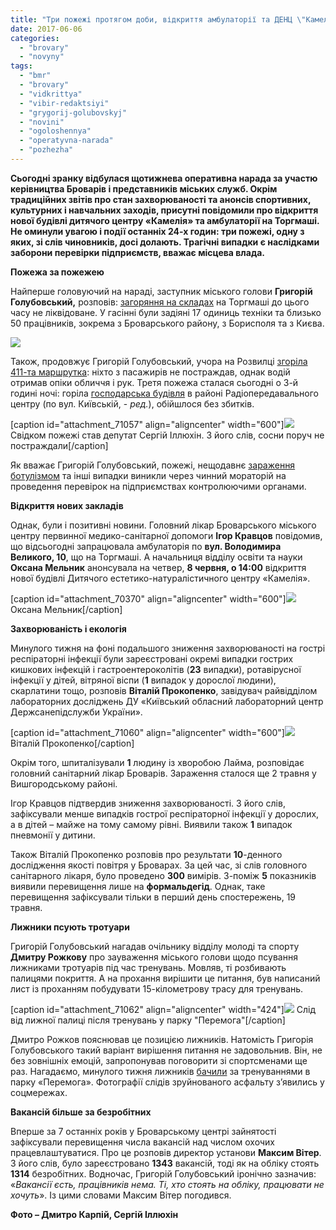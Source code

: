 ```yaml
---
title: "Три пожежі протягом доби, відкриття амбулаторії та ДЕНЦ \"Камелія\", - оперативні новини"
date: 2017-06-06
categories: 
  - "brovary"
  - "novyny"
tags: 
  - "bmr"
  - "brovary"
  - "vidkrittya"
  - "vibir-redaktsiyi"
  - "grygorij-golubovskyj"
  - "novini"
  - "ogoloshennya"
  - "operatyvna-narada"
  - "pozhezha"
---
```


**Сьогодні зранку відбулася щотижнева оперативна нарада за участю керівництва Броварів і представників міських служб. Окрім традиційних звітів про стан захворюваності та анонсів спортивних, культурних і навчальних заходів, присутні повідомили про відкриття нової будівлі дитячого центру «Камелія» та амбулаторії на Торгмаші. Не оминули увагою і події останніх 24-х годин: три пожежі, одну з яких, зі слів чиновників, досі долають. Трагічні випадки є наслідками заборони перевірки підприємств, вважає місцева влада.**

**Пожежа за пожежею**

Найперше головуючий на нараді, заступник міського голови **Григорій Голубовський,** розповів: [загоряння на складах](https://mpz.brovary.org/prosto-zaraz-goryat-sklady-na-torgmashi-dym-vydno-zvidusil-foto/) на Торгмаші до цього часу не ліквідоване. У гасінні були задіяні 17 одиниць техніки та близько 50 працівників, зокрема з Броварського району, з Борисполя та з Києва.

[![](https://mpz.brovary.org/wp-content/uploads/2017/06/Operatyvna-narada-BMR-06.06.2017_00004.jpg)](https://mpz.brovary.org/wp-content/uploads/2017/06/Operatyvna-narada-BMR-06.06.2017_00004.jpg)

Також, продовжує Григорій Голубовський, учора на Розвилці [згоріла 411-та маршрутка](https://mpz.brovary.org/na-rozvyltsi-spalahnula-zgorila-vshhent-411-marshrutka-obijshlosya-bez-zhertv-foto/): ніхто з пасажирів не постраждав, однак водій отримав опіки обличчя і рук. Третя пожежа сталася сьогодні о 3-й годині ночі: горіла [господарська будівля](https://www.facebook.com/groups/brovary/permalink/1670124636350829/) в районі Радіопередавального центру (по вул. Київській, - _ред._), обійшлося без збитків.

\[caption id="attachment\_71057" align="aligncenter" width="600"\][![](https://mpz.brovary.org/wp-content/uploads/2017/06/pozhezha-06.06.2017-RPTS-Illyuhin.jpg)](https://mpz.brovary.org/wp-content/uploads/2017/06/pozhezha-06.06.2017-RPTS-Illyuhin.jpg) Свідком пожежі став депутат Сергій Іллюхін. З його слів, сосни поруч не постраждали\[/caption\]

Як вважає Григорій Голубовський, пожежі, нещодавнє [зараження ботулізмом](https://mpz.brovary.org/botulizm-vid-ryby-v-megamarketi-ta-remont-kanalizatsiyi-bilya-trykotazhky-operatyvni-novyny/) та інші випадки виникли через чинний мораторій на проведення перевірок на підприємствах контролюючими органами.

**Відкриття нових закладів**

Однак, були і позитивні новини. Головний лікар Броварського міського центру первинної медико-санітарної допомоги **Ігор Кравцов** повідомив, що відсьогодні запрацювала амбулаторія по **вул. Володимира Великого, 10**, що на Торгмаші. А начальниця відділу освіти та науки **Оксана Мельник** анонсувала на четвер, **8 червня, о 14:00** відкриття нової будівлі Дитячого естетико-натуралістичного центру «Камелія».

\[caption id="attachment\_70370" align="aligncenter" width="600"\][![](https://mpz.brovary.org/wp-content/uploads/2017/05/melnyk.jpg)](https://mpz.brovary.org/wp-content/uploads/2017/05/melnyk.jpg) Оксана Мельник\[/caption\]

**Захворюваність і екологія**

Минулого тижня на фоні подальшого зниження захворюваності на гострі респіраторні інфекції були зареєстровані окремі випадки гострих кишкових інфекцій і гастроентероколітів (**23** випадки), ротавірусної інфекції у дітей, вітряної віспи (**1** випадок у дорослої людини), скарлатини тощо, розповів **Віталій Прокопенко**, завідувач райвідділом лабораторних досліджень ДУ «Київський обласний лабораторний центр Держсанепідслужби України».

\[caption id="attachment\_71060" align="aligncenter" width="600"\][![](https://mpz.brovary.org/wp-content/uploads/2017/06/Operatyvna-narada-BMR-06.06.2017-Prokopenko_00008.jpg)](https://mpz.brovary.org/wp-content/uploads/2017/06/Operatyvna-narada-BMR-06.06.2017-Prokopenko_00008.jpg) Віталій Прокопенко\[/caption\]

Окрім того, шпиталізували **1** людину із хворобою Лайма, розповідає головний санітарний лікар Броварів. Зараження сталося ще 2 травня у Вишгородському районі.

Ігор Кравцов підтвердив зниження захворюваності. З його слів, зафіксували менше випадків гострої респіраторної інфекції у дорослих, а в дітей – майже на тому самому рівні. Виявили також **1** випадок пневмонії у дитини.

Також Віталій Прокопенко розповів про результати **10**\-денного дослідження якості повітря у Броварах. За цей час, зі слів головного санітарного лікаря, було проведено **300** вимірів. З-поміж **5** показників виявили перевищення лише на **формальдегід**. Однак, таке перевищення зафіксували тільки в перший день спостережень, 19 травня.

**Лижники псують тротуари**

Григорій Голубовський нагадав очільнику відділу молоді та спорту **Дмитру Рожкову** про зауваження міського голови щодо псування лижниками тротуарів під час тренувань. Мовляв, ті розбивають палицями покриття. А на прохання вирішити це питання, був написаний лист із проханням побудувати 15-кілометрову трасу для тренувань.

\[caption id="attachment\_71062" align="aligncenter" width="424"\][![](https://mpz.brovary.org/wp-content/uploads/2017/06/trenuvannya-asfalt-lyzhnyky-sport-rujnuvannya.jpg)](https://mpz.brovary.org/wp-content/uploads/2017/06/trenuvannya-asfalt-lyzhnyky-sport-rujnuvannya.jpg) Слід від лижної палиці після тренувань у парку "Перемога"\[/caption\]

Дмитро Рожков пояснював це позицією лижників. Натомість Григорія Голубовського такий варіант вирішення питання не задовольнив. Він, не без зовнішніх емоцій, запропонував поговорити зі спортсменами ще раз. Нагадаємо, минулого тижня лижників [бачили](https://www.facebook.com/groups/brovary/permalink/1661594883870471/) за тренуваннями в парку «Перемога». Фотографії слідів зруйнованого асфальту з’явились у соцмережах.

**Вакансій більше за безробітних**

Вперше за 7 останніх років у Броварському центрі зайнятості зафіксували перевищення числа вакансій над числом охочих працевлаштуватися. Про це розповів директор установи **Максим Вітер**. З його слів, було зареєстровано **1343** вакансій, тоді як на обліку стоять **1314** безробітних. Водночас, Григорій Голубовський іронічно зазначив: «_Вакансії єсть, працівників нема. Ті, хто стоять на обліку, працювати не хочуть_». Із цими словами Максим Вітер погодився.

**Фото – Дмитро Карпій, Сергій Іллюхін**

